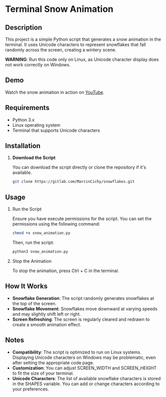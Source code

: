 # Terminal Snow Animation

## Description

This project is a simple Python script that generates a snow animation in the terminal. It uses Unicode characters to represent snowflakes that fall randomly across the screen, creating a wintery scene.

**WARNING**: Run this code only on Linux, as Unicode character display does not work correctly on Windows.

## Demo

Watch the snow animation in action on [YouTube](https://youtu.be/zv-8ctvnOHI).

## Requirements

- Python 3.x
- Linux operating system
- Terminal that supports Unicode characters

## Installation

1. **Download the Script**

   You can download the script directly or clone the repository if it's available.

   ```bash
   git clone https://gitlab.com/MarcinCichy/snowflakes.git
    ```
## Usage
1. Run the Script

    Ensure you have execute permissions for the script. You can set the permissions using the following command:

    ```bash
    chmod +x snow_animation.py
    ```
    Then, run the script:

    ```bash
    python3 snow_animation.py
    ```

2. Stop the Animation

    To stop the animation, press Ctrl + C in the terminal.

## How It Works
- **Snowflake Generation**: The script randomly generates snowflakes at the top of the screen.
- **Snowflake Movement**: Snowflakes move downward at varying speeds and may slightly shift left or right.
- **Screen Refreshing**: The screen is regularly cleared and redrawn to create a smooth animation effect.

## Notes
- **Compatibility**: The script is optimized to run on Linux systems. Displaying Unicode characters on Windows may be problematic, even after setting the appropriate code page.
- **Customization**: You can adjust SCREEN_WIDTH and SCREEN_HEIGHT to fit the size of your terminal.
- **Unicode Characters**: The list of available snowflake characters is stored in the SHAPES variable. You can add or change characters according to your preferences.








